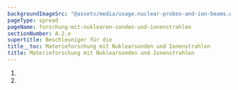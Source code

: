 ```yaml
---
backgroundImageSrc: "@assets/media/usage.nuclear-probes-and-ion-beams.webp"
pageType: spread
pageName: forschung-mit-nuklearen-sonden-und-ionenstrahlen
sectionNumber: A.2.e
supertitle: Beschleuniger für die
title__toc: Materieforschung mit Nuklearsonden und Ionenstrahlen
title: Materieforschung mit Nuklearsonden und Ionenstrahlen
---
```


<div class="spread--right spread-area--references--top spread-area--small">

1. <bib-ref cite-key="butz_witthuhn_etal__2003__erforschung"></bib-ref>
2. <bib-ref cite-key="hzdr__2017__ibc"></bib-ref>
